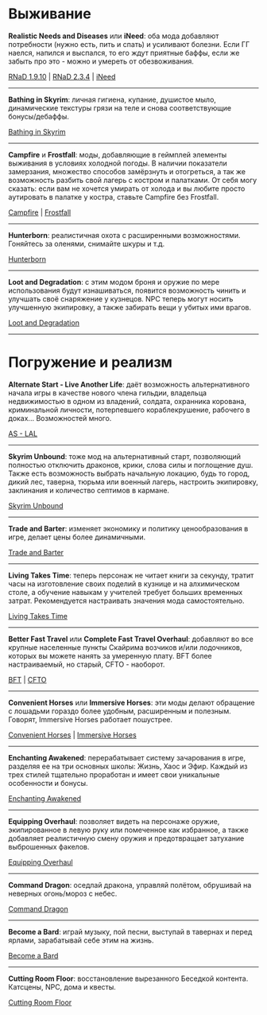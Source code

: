 # Выживание

**Realistic Needs and Diseases** или **iNeed**: оба мода добавляют потребности (нужно есть, пить и спать) и усиливают болезни. Если ГГ наелся, напился и выспался, то его ждут приятные баффы, если же забыть про это - можно и умереть от обезвоживания.

[RNaD 1.9.10](http://www.nexusmods.com/skyrim/mods/26228/) | [RNaD 2.3.4](http://www.nexusmods.com/skyrim/mods/78785/) | [iNeed](http://www.nexusmods.com/skyrim/mods/51473/)

------

**Bathing in Skyrim**: личная гигиена, купание, душистое мыло, динамические текстуры грязи на теле и снова соответствующие бонусы/дебаффы.

[Bathing in Skyrim](http://www.nexusmods.com/skyrim/mods/60421/)

------

**Campfire** и **Frostfall**: моды, добавляющие в геймплей элементы выживания в условиях холодной погоды. В наличии показатели замерзания, множество способов замёрзнуть и отогреться, а так же возможность разбить свой лагерь с костром и палатками. От себя могу сказать: если вам не хочется умирать от холода и вы любите просто аутировать в палатке у костра, ставьте Campfire без Frostfall.

[Campfire](http://www.nexusmods.com/skyrim/mods/64798/) | [Frostfall](http://www.nexusmods.com/skyrim/mods/11163/)

------

**Hunterborn**: реалистичная охота с расширенными возможностями. Гоняйтесь за оленями, снимайте шкуры и т.д.

[Hunterborn](http://www.nexusmods.com/skyrim/mods/33201/)

------

**Loot and Degradation**: с этим модом броня и оружие по мере использования будут изнашиваться, появится возможность чинить и улучшать своё снаряжение у кузнецов. NPC теперь могут носить улучшенную экипировку, а также забирать вещи у убитых ими врагов.

[Loot and Degradation](http://www.nexusmods.com/skyrim/mods/55677/)

------

# Погружение и реализм

**Alternate Start - Live Another Life**: даёт возможность альтернативного начала игры в качестве нового члена гильдии, владельца недвижимостью в одном из владений, солдата, охранника корована, криминальной личности, потерпевшего кораблекрушение, рабочего в доках... Возможностей много.

[AS - LAL](http://www.nexusmods.com/skyrim/mods/9557/)

------

**Skyrim Unbound**: тоже мод на альтернативный старт, позволяющий полностью отключить драконов, крики, слова силы и поглощение душ. Также есть возможность выбрать начальную локацию, будь то город, дикий лес, таверна, тюрьма или военный лагерь, настроить экипировку, заклинания и количество септимов в кармане.

[Skyrim Unbound](http://www.nexusmods.com/skyrim/mods/71465/)

------

**Trade and Barter**: изменяет экономику и политику ценообразования в игре, делает цены более динамичными.

[Trade and Barter](http://www.nexusmods.com/skyrim/mods/34612/)

------

**Living Takes Time**: теперь персонаж не читает книги за секунду, тратит часы на изготовление своих поделий в кузнице и на алхимическом столе, а обучение навыкам у учителей требует больших временных затрат. Рекомендуется настраивать значения мода самостоятельно.

[Living Takes Time](http://www.nexusmods.com/skyrim/mods/44623/)

------

**Better Fast Travel** или **Complete Fast Travel Overhaul**: добавляют во все крупные населенные пункты Скайрима возчиков и/или лодочников, которых вы можете нанять за умеренную плату. BFT более настраиваемый, но старый, CFTO - наоборот.

[BFT](http://www.nexusmods.com/skyrim/mods/15508/) | [CFTO](http://www.nexusmods.com/skyrim/mods/68221/)

------

**Convenient Horses** или **Immersive Horses**: эти моды делают обращение с лошадьми гораздо более удобным, расширенным и полезным. Говорят, Immersive Horses работает пошустрее.

[Convenient Horses](http://www.nexusmods.com/skyrim/mods/14950/) | [Immersive Horses](http://www.nexusmods.com/skyrim/mods/64067/)

------

**Enchanting Awakened**: перерабатывает систему зачарования в игре, разделяя ее на три основных школы: Жизнь, Хаос и Эфир. Каждый из трех стилей тщательно проработан и имеет свои уникальные особенности и бонусы.

[Enchanting Awakened](http://www.nexusmods.com/skyrim/mods/42796/)

------

**Equipping Overhaul**: позволяет видеть на персонаже оружие, экипированное в левую руку или помеченное как избранное, а также добавляет реалистичную смену оружия и предотвращает затухание выброшенных факелов.

[Equipping Overhaul](http://www.nexusmods.com/skyrim/mods/49784/)

------

**Command Dragon**: оседлай дракона, управляй полётом, обрушивай на неверных огонь/мороз с небес.

[Command Dragon](http://www.nexusmods.com/skyrim/mods/31697/)

------

**Become a Bard**: играй музыку, пой песни, выступай в тавернах и перед ярлами, зарабатывай себе этим на жизнь.

[Become a Bard](https://steamcommunity.com/sharedfiles/filedetails/?id=200602183)

------

**Cutting Room Floor**: восстановление вырезанного Беседкой контента. Катсцены, NPC, дома и квесты.

[Cutting Room Floor](http://www.nexusmods.com/skyrim/mods/47327/)
